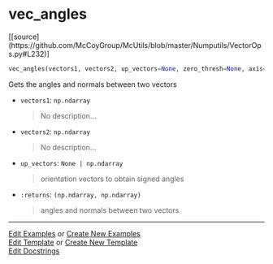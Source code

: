 # <a id="McUtils.Numputils.VectorOps.vec_angles">vec_angles</a>
<div class="docs-source-link" markdown="1">
[[source](https://github.com/McCoyGroup/McUtils/blob/master/Numputils/VectorOps.py#L232)]
</div>

```python
vec_angles(vectors1, vectors2, up_vectors=None, zero_thresh=None, axis=-1): 
```
Gets the angles and normals between two vectors
- `vectors1`: `np.ndarray`
    >No description...
- `vectors2`: `np.ndarray`
    >No description...
- `up_vectors`: `None | np.ndarray`
    >orientation vectors to obtain signed angles
- `:returns`: `(np.ndarray, np.ndarray)`
    >angles and normals between two vectors 



___

[Edit Examples](https://github.com/McCoyGroup/McUtils/edit/gh-pages/ci/examples/McUtils/Numputils/VectorOps/vec_angles.md) or 
[Create New Examples](https://github.com/McCoyGroup/McUtils/new/gh-pages/?filename=ci/examples/McUtils/Numputils/VectorOps/vec_angles.md) <br/>
[Edit Template](https://github.com/McCoyGroup/McUtils/edit/gh-pages/ci/docs/McUtils/Numputils/VectorOps/vec_angles.md) or 
[Create New Template](https://github.com/McCoyGroup/McUtils/new/gh-pages/?filename=ci/docs/templates/McUtils/Numputils/VectorOps/vec_angles.md) <br/>
[Edit Docstrings](https://github.com/McCoyGroup/McUtils/edit/master/Numputils/VectorOps.py#L232?message=Update%20Docs)